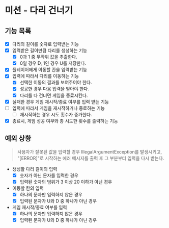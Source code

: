 # 미션 - 다리 건너기

## 기능 목록
- [x] 다리의 길이를 숫자로 입력받는 기능
- [x] 입력받은 길이만큼 다리를 생성하는 기능
  - [x] 0과 1 중 무작위 값을 추출한다.
  - [x] 0일 경우 D, 1인 경우 U를 저장한다.
- [x] 플레이어에게 이동할 칸을 입력받는 기능
- [x] 입력에 따라서 다리를 이동하는 기능
  - [x] 선택한 이동의 결과를 보여주어야 한다.
  - [x] 성공한 경우 다음 입력을 받아야 한다.
  - [x] 다리를 다 건너면 게임을 종료시킨다.
- [x] 실패한 경우 게임 재시작/종료 여부를 입력 받는 기능
- [ ] 입력에 따라서 게임을 재시작하거나 종료하는 기능
  - [ ] 재시작하는 경우 시도 횟수가 증가한다. 
- [x] 종료시, 게임 성공 여부와 총 시도한 횟수를 출력하는 기능

## 예외 상황
> 사용자가 잘못된 값을 입력할 경우 IllegalArgumentException를 발생시키고,  
> "[ERROR]"로 시작하는 에러 메시지를 출력 후 그 부분부터 입력을 다시 받는다.
- 생성할 다리 길이의 입력
  - [x] 숫자가 아닌 문자를 입력한 경우
  - [x] 입력된 숫자의 범위가 3 이상 20 이하가 아닌 경우
- 이동할 칸의 입력
  - [x] 하나의 문자만 입력하지 않은 경우
  - [x] 입력된 문자가 U와 D 중 하나가 아닌 경우
- 게임 재시작/종료 여부를 입력
  - [x] 하나의 문자만 입력하지 않은 경우
  - [x] 입력된 문자가 U와 D 중 하나가 아닌 경우